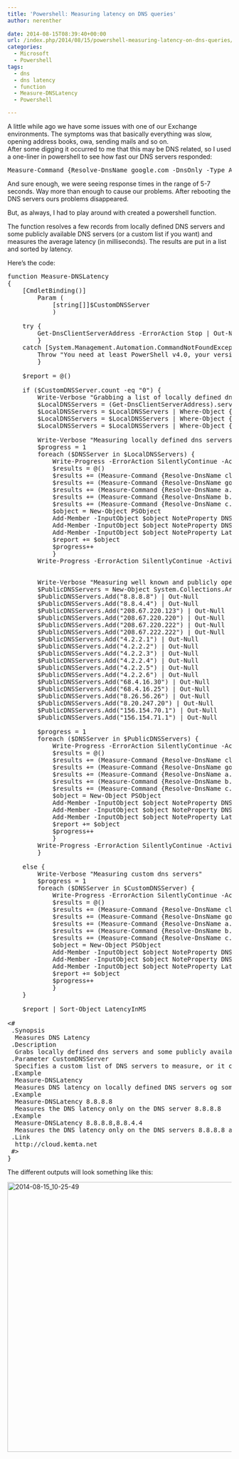 ```yaml
---
title: 'Powershell: Measuring latency on DNS queries'
author: nerenther
 
date: 2014-08-15T08:39:40+00:00
url: /index.php/2014/08/15/powershell-measuring-latency-on-dns-queries/
categories:
  - Microsoft
  - Powershell
tags:
  - dns
  - dns latency
  - function
  - Measure-DNSLatency
  - Powershell

---
```

A little while ago we have some issues with one of our Exchange environments. The symptoms was that basically everything was slow, opening address books, owa, sending mails and so on.  
After some digging it occurred to me that this may be DNS related, so I used a one-liner in powershell to see how fast our DNS servers responded:

<pre lang="powershell">Measure-Command {Resolve-DnsName google.com -DnsOnly -Type A -NoHostsFile -server x.x.x.x}</pre>

And sure enough, we were seeing response times in the range of 5-7 seconds. Way more than enough to cause our problems. After rebooting the DNS servers ours problems disappeared.

But, as always, I had to play around with created a powershell function.

The function resolves a few records from locally defined DNS servers and some publicly available DNS servers (or a custom list if you want) and measures the average latency (in milliseconds). The results are put in a list and sorted by latency.

Here&#8217;s the code:

<pre lang="powershell">function Measure-DNSLatency
{
    [CmdletBinding()]
        Param (
            [string[]]$CustomDNSServer
            )

    try {
        Get-DnsClientServerAddress -ErrorAction Stop | Out-Null
        }
    catch [System.Management.Automation.CommandNotFoundException] {
        Throw "You need at least PowerShell v4.0, your version is: $(($PSVersionTable.psversion).Major)"
        }

    $report = @()

    if ($CustomDNSServer.count -eq "0") {
        Write-Verbose "Grabbing a list of locally defined dns servers"
        $LocalDNSServers = (Get-DnsClientServerAddress).serveraddresses | Select-Object -Unique
        $LocalDNSServers = $LocalDNSServers | Where-Object {$_ -ne "fec0:0:0:ffff::1"}
        $LocalDNSServers = $LocalDNSServers | Where-Object {$_ -ne "fec0:0:0:ffff::2"}
        $LocalDNSServers = $LocalDNSServers | Where-Object {$_ -ne "fec0:0:0:ffff::3"}

        Write-Verbose "Measuring locally defined dns servers"
        $progress = 1
        foreach ($DNSServer in $LocalDNSServers) {
            Write-Progress -ErrorAction SilentlyContinue -Activity "Measuring Latency on locally defined servers" -Status "Measuring $((Resolve-DnsName $DNSServer -Server $DNSServer).NameHost)" -PercentComplete ($progress/$LocalDNSServers.count*100) -Id 1
            $results = @()
            $results += (Measure-Command {Resolve-DnsName cloud.kemta.net -DnsOnly -Type A -NoHostsFile -server $DNSServer -ErrorAction SilentlyContinue}).TotalMilliSeconds
            $results += (Measure-Command {Resolve-DnsName google.com -DnsOnly -Type A -NoHostsFile -server $DNSServer -ErrorAction SilentlyContinue}).TotalMilliSeconds
            $results += (Measure-Command {Resolve-DnsName a.root-servers.net -DnsOnly -Type A -NoHostsFile -server $DNSServer -ErrorAction SilentlyContinue}).TotalMilliSeconds
            $results += (Measure-Command {Resolve-DnsName b.root-servers.net -DnsOnly -Type A -NoHostsFile -server $DNSServer -ErrorAction SilentlyContinue}).TotalMilliSeconds
            $results += (Measure-Command {Resolve-DnsName c.root-servers.net -DnsOnly -Type A -NoHostsFile -server $DNSServer -ErrorAction SilentlyContinue}).TotalMilliSeconds
            $object = New-Object PSObject
            Add-Member -InputObject $object NoteProperty DNSServerName (Resolve-DnsName $DNSServer -Server $DNSServer).NameHost
            Add-Member -InputObject $object NoteProperty DNSServerIP $DNSServer
            Add-Member -InputObject $object NoteProperty LatencyInMS ($results | Measure-Object -Average).Average
            $report += $object
            $progress++
            }
        Write-Progress -ErrorAction SilentlyContinue -Activity "Measuring Latency on locally defined servers" -Status "Done" -Id 1 -Completed


        Write-Verbose "Measuring well known and publicly open dns servers"
        $PublicDNSServers = New-Object System.Collections.ArrayList
        $PublicDNSServers.Add("8.8.8.8") | Out-Null
        $PublicDNSServers.Add("8.8.4.4") | Out-Null
        $PublicDNSServers.Add("208.67.220.123") | Out-Null
        $PublicDNSServers.Add("208.67.220.220") | Out-Null
        $PublicDNSServers.Add("208.67.220.222") | Out-Null
        $PublicDNSServers.Add("208.67.222.222") | Out-Null
        $PublicDNSServers.Add("4.2.2.1") | Out-Null
        $PublicDNSServers.Add("4.2.2.2") | Out-Null
        $PublicDNSServers.Add("4.2.2.3") | Out-Null
        $PublicDNSServers.Add("4.2.2.4") | Out-Null
        $PublicDNSServers.Add("4.2.2.5") | Out-Null
        $PublicDNSServers.Add("4.2.2.6") | Out-Null
        $PublicDNSServers.Add("68.4.16.30") | Out-Null
        $PublicDNSServers.Add("68.4.16.25") | Out-Null
        $PublicDNSServers.Add("8.26.56.26") | Out-Null
        $PublicDNSServers.Add("8.20.247.20") | Out-Null
        $PublicDNSServers.Add("156.154.70.1") | Out-Null
        $PublicDNSServers.Add("156.154.71.1") | Out-Null

        $progress = 1
        foreach ($DNSServer in $PublicDNSServers) {
            Write-Progress -ErrorAction SilentlyContinue -Activity "Measuring Latency on publicly available servers" -Status "Measuring $((Resolve-DnsName $DNSServer -Server $DNSServer).NameHost)" -PercentComplete ($progress/$PublicDNSServers.count*100) -Id 1
            $results = @()
            $results += (Measure-Command {Resolve-DnsName cloud.kemta.net -DnsOnly -Type A -NoHostsFile -server $DNSServer -ErrorAction SilentlyContinue}).TotalMilliSeconds
            $results += (Measure-Command {Resolve-DnsName google.com -DnsOnly -Type A -NoHostsFile -server $DNSServer -ErrorAction SilentlyContinue}).TotalMilliSeconds
            $results += (Measure-Command {Resolve-DnsName a.root-servers.net -DnsOnly -Type A -NoHostsFile -server $DNSServer -ErrorAction SilentlyContinue}).TotalMilliSeconds
            $results += (Measure-Command {Resolve-DnsName b.root-servers.net -DnsOnly -Type A -NoHostsFile -server $DNSServer -ErrorAction SilentlyContinue}).TotalMilliSeconds
            $results += (Measure-Command {Resolve-DnsName c.root-servers.net -DnsOnly -Type A -NoHostsFile -server $DNSServer -ErrorAction SilentlyContinue}).TotalMilliSeconds
            $object = New-Object PSObject
            Add-Member -InputObject $object NoteProperty DNSServerName (Resolve-DnsName $DNSServer -Server $DNSServer).NameHost
            Add-Member -InputObject $object NoteProperty DNSServerIP $DNSServer
            Add-Member -InputObject $object NoteProperty LatencyInMS ($results | Measure-Object -Average).Average
            $report += $object
            $progress++
            }
        Write-Progress -ErrorAction SilentlyContinue -Activity "Measuring Latency on publicly available servers" -Status "Done" -Id 1 -Completed
        }

    else {
        Write-Verbose "Measuring custom dns servers"
        $progress = 1
        foreach ($DNSServer in $CustomDNSServer) {
            Write-Progress -ErrorAction SilentlyContinue -Activity "Measuring Latency on custom servers" -Status "Measuring $((Resolve-DnsName $DNSServer -Server $DNSServer).NameHost)" -PercentComplete ($progress/$CustomDNSServer.count*100) -Id 1
            $results = @()
            $results += (Measure-Command {Resolve-DnsName cloud.kemta.net -DnsOnly -Type A -NoHostsFile -server $DNSServer -ErrorAction SilentlyContinue}).TotalMilliSeconds
            $results += (Measure-Command {Resolve-DnsName google.com -DnsOnly -Type A -NoHostsFile -server $DNSServer -ErrorAction SilentlyContinue}).TotalMilliSeconds
            $results += (Measure-Command {Resolve-DnsName a.root-servers.net -DnsOnly -Type A -NoHostsFile -server $DNSServer -ErrorAction SilentlyContinue}).TotalMilliSeconds
            $results += (Measure-Command {Resolve-DnsName b.root-servers.net -DnsOnly -Type A -NoHostsFile -server $DNSServer -ErrorAction SilentlyContinue}).TotalMilliSeconds
            $results += (Measure-Command {Resolve-DnsName c.root-servers.net -DnsOnly -Type A -NoHostsFile -server $DNSServer -ErrorAction SilentlyContinue}).TotalMilliSeconds
            $object = New-Object PSObject
            Add-Member -InputObject $object NoteProperty DNSServerName (Resolve-DnsName $DNSServer -Server $DNSServer).NameHost
            Add-Member -InputObject $object NoteProperty DNSServerIP $DNSServer
            Add-Member -InputObject $object NoteProperty LatencyInMS ($results | Measure-Object -Average).Average
            $report += $object
            $progress++
            }
    }

    $report | Sort-Object LatencyInMS

&lt;#
 .Synopsis
  Measures DNS Latency
 .Description
  Grabs locally defined dns servers and some publicly available dns servers and measures the Latency (in milliseconds) on DNS queries from your computer to them
 .Parameter CustomDNSServer
  Specifies a custom list of DNS servers to measure, or it could be a single server
 .Example
  Measure-DNSLatency
  Measures DNS latency on locally defined DNS servers og some public available DNS servers
 .Example
  Measure-DNSLatency 8.8.8.8
  Measures the DNS latency only on the DNS server 8.8.8.8
 .Example
  Measure-DNSLatency 8.8.8.8,8.8.4.4
  Measures the DNS latency only on the DNS servers 8.8.8.8 and 8.8.4.4
 .Link
  http://cloud.kemta.net
 #>
}</pre>

The different outputs will look something like this:

[<img decoding="async" loading="lazy" class="aligncenter size-full wp-image-579" alt="2014-08-15_10-25-49" src="http://cloud.kemta.net/wp-uploads/2014-08-15_10-25-491.png" width="1191" height="607" />][1]

&nbsp;

 [1]: http://cloud.kemta.net/wp-uploads/2014-08-15_10-25-491.png
